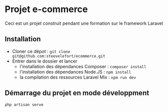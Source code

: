 # Projet e-commerce

Ceci est un projet construit pendant une formation sur le framework Laravel

## Installation

- Cloner ce dépot : `git clone git@github.com:steevelefort/ecommerce.git`
- Entrer dans le dossier et lancer 
  - l'installation des dépendances Composer : `composer install`
  - l'installation des dépendances Node.JS : `npm install`  
  - la compilation des ressources Laravel Mix : `npm run dev`

## Démarrage du projet en mode développment

`php artisan serve`


